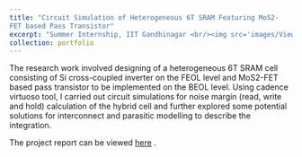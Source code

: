 ```yaml
---
title: "Circuit Simulation of Heterogeneous 6T SRAM Featuring MoS2-
FET based Pass Transistor"
excerpt: "Summer Internship, IIT Gandhinagar <br/><img src='images/View3D_SRAM_layout.png'>"
collection: portfolio
---
```


The research work involved designing of a heterogeneous 6T SRAM cell consisting of Si cross-coupled inverter on the FEOL level and MoS2-FET based pass
transistor to be implemented on the BEOL level. Using cadence virtuoso tool, I carried out circuit simulations for noise margin (read, write and hold) calculation
of the hybrid cell and further explored some potential solutions for interconnect and parasitic modelling to describe the integration.

The project report can be viewed [here](https://drive.google.com/file/d/17pyH9LCKRdDWqO42ZnBItracrFRzeE8E/view?usp=sharing) .
